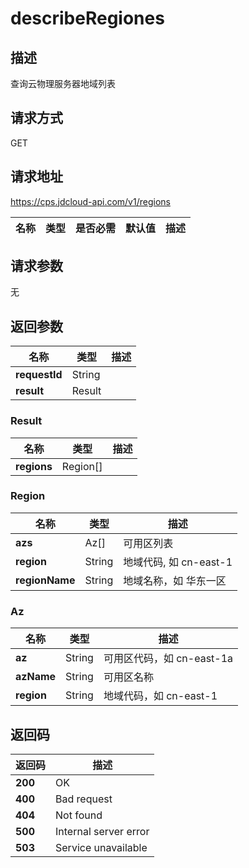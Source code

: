 # describeRegiones


## 描述
查询云物理服务器地域列表

## 请求方式
GET

## 请求地址
https://cps.jdcloud-api.com/v1/regions

|名称|类型|是否必需|默认值|描述|
|---|---|---|---|---|

## 请求参数
无


## 返回参数
|名称|类型|描述|
|---|---|---|
|**requestId**|String| |
|**result**|Result| |


### Result
|名称|类型|描述|
|---|---|---|
|**regions**|Region[]| |
### Region
|名称|类型|描述|
|---|---|---|
|**azs**|Az[]|可用区列表|
|**region**|String|地域代码, 如 cn-east-1|
|**regionName**|String|地域名称，如 华东一区|
### Az
|名称|类型|描述|
|---|---|---|
|**az**|String|可用区代码，如 cn-east-1a|
|**azName**|String|可用区名称|
|**region**|String|地域代码，如 cn-east-1|

## 返回码
|返回码|描述|
|---|---|
|**200**|OK|
|**400**|Bad request|
|**404**|Not found|
|**500**|Internal server error|
|**503**|Service unavailable|
